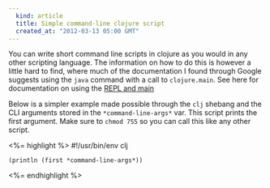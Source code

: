 ```yaml
---
  kind: article
  title: Simple command-line clojure script
  created_at: "2012-03-13 05:00 GMT"
---
```


You can write short command line scripts in clojure as you would in any other 
scripting language. The information on how to do this is however a little hard 
to find, where much of the documentation I found through Google suggests using 
the `java` command with a call to `clojure.main`. See here for documentation on 
using the [REPL and main](http://clojure.org/repl_and_main)

Below is a simpler example made possible through the `clj` shebang and the CLI 
arguments stored in the `*command-line-args*` var. This script prints the first 
argument. Make sure to `chmod 755` so you can call this like any other script.

<%= highlight %>
    #!/usr/bin/env clj

    (println (first *command-line-args*))
<%= endhighlight %>
